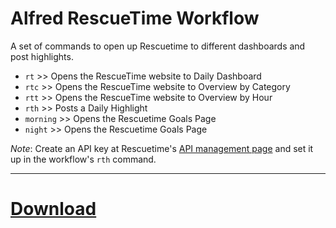 # Alfred RescueTime Workflow

A set of commands to open up Rescuetime to different dashboards and post highlights.

- `rt` >> Opens the RescueTime website to Daily Dashboard
- `rtc` >> Opens the RescueTime website to Overview by Category
- `rtt` >> Opens the RescueTime website to Overview by Hour
- `rth` >> Posts a Daily Highlight
- `morning` >> Opens the Rescuetime Goals Page
- `night` >> Opens the Rescuetime Goals Page

*Note*: Create an API key at Rescuetime's [API management page](https://www.rescuetime.com/anapi/manage) and set it up in the workflow's `rth` command.

----

# [Download](https://github.com/fxchen/alfred-rescuetime-workflow/raw/master/RescueTime.alfredworkflow)
